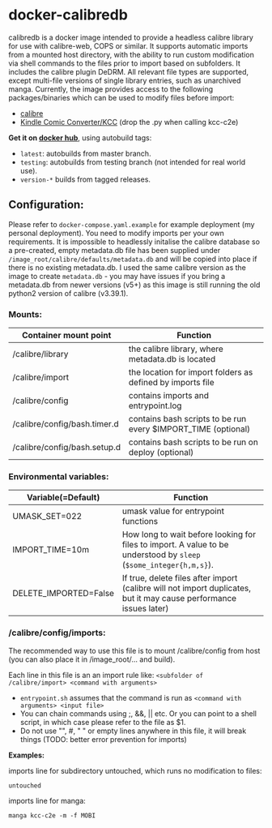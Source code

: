 # docker-calibredb
calibredb is a docker image intended to provide a headless calibre library for use with calibre-web, COPS or similar. It supports automatic imports from a mounted host directory, with the ability to run custom modification via shell commands to the files prior to import based on subfolders. It includes the calibre plugin DeDRM. All relevant file types are supported, except multi-file versions of single library entries, such as unarchived manga. Currently, the image provides access to the following packages/binaries which can be used to modify files before import:

- [calibre](https://manual.calibre-ebook.com/generated/en/cli-index.html)
- [Kindle Comic Converter/KCC](https://github.com/ciromattia/kcc) (drop the .py when calling kcc-c2e) 

**Get it on [docker hub](https://hub.docker.com/repository/docker/deafmute/calibredb)**, using autobuild tags:
- `latest`: autobuilds from master branch.
- `testing`: autobuilds from testing branch (not intended for real world use).
- `version-*` builds from tagged releases.

## Configuration:
Please refer to `docker-compose.yaml.example` for example deployment (my personal deployment). You need to modify imports per your own requirements. It is impossible to headlessly initalise the calibre database so a pre-created, empty metadata.db file has been supplied under `/image_root/calibre/defaults/metadata.db` and will be copied into place if there is no existing metadata.db. I used the same calibre version as the image to create `metadata.db` - you may have issues if you bring a metadata.db from newer versions (v5+) as this image is still running the old python2 version of calibre (v3.39.1).

### Mounts: 

Container mount point | Function 
--- | --- 
/calibre/library | the calibre library, where metadata.db is located 
/calibre/import | the location for import folders as defined by imports file
/calibre/config | contains imports and entrypoint.log
/calibre/config/bash.timer.d | contains bash scripts to be run every $IMPORT_TIME (optional)
/calibre/config/bash.setup.d | contains bash scripts to be run on deploy (optional)
    
### Environmental variables: 

| Variable(=Default) | Function | 
| --- | --- |
| UMASK_SET=022 | umask value for entrypoint functions | 
| IMPORT_TIME=10m | How long to wait before looking for files to import. A value to be understood by `sleep` (`$some_integer{h,m,s}`). |
| DELETE_IMPORTED=False | If true, delete files after import (calibre will not import duplicates, but it may cause performance issues later)

### /calibre/config/imports:
The recommended way to use this file is to mount /calibre/config  from host (you can also place it in /image_root/... and build).

Each line in this file is an an import rule like: `<subfolder of /calibre/import> <command with arguments>`
- `entrypoint.sh` assumes that the command is run as `<command with arguments> <input file> `
- You can chain commands using ;, &&, || etc. Or you can point to a shell script, in which case please refer to the file as $1.
- Do not use  "", #, " " or empty lines anywhere in this file, it will break things (TODO: better error prevention for imports)

**Examples:**

imports line for subdirectory untouched, which runs no modification to files:

`untouched`

imports line for manga:

`manga kcc-c2e -m -f MOBI`